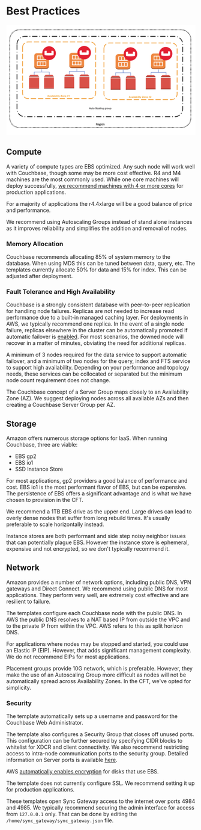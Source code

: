 # Best Practices

![](./images/architecture.png)

## Compute

A variety of compute types are EBS optimized.  Any such node will work well with Couchbase, though some may be more cost effective.  R4 and M4 machines are the most commonly used.  While one core machines will deploy successfully, [we recommend machines with 4 or more cores](https://developer.couchbase.com/documentation/server/current/install/pre-install.html) for production applications.

For a majority of applications the r4.4xlarge will be a good balance of price and performance.

We recommend using Autoscaling Groups instead of stand alone instances as it improves reliability and simplifies the addition and removal of nodes.

### Memory Allocation

Couchbase recommends allocating 85% of system memory to the database.  When using MDS this can be tuned between data, query, etc.  The templates currently allocate 50% for data and 15% for index.  This can be adjusted after deployment.

### Fault Tolerance and High Availability

Couchbase is a strongly consistent database with peer-to-peer replication for handling node failures.  Replicas are not needed to increase read performance due to a built-in managed caching layer.  For deployments in AWS, we typically recommend one replica.  In the event of a single node failure, replicas elsewhere in the cluster can be automatically promoted if automatic failover is [enabled](https://developer.couchbase.com/documentation/server/current/clustersetup/automatic-failover.html).  For most scenarios, the downed node will recover in a matter of minutes, obviating the need for additional replicas.

A minimum of 3 nodes required for the data service to support automatic failover, and a minimum of two nodes for the query, index and FTS service to support high availability.  Depending on your performance and topology needs, these services can be collocated or separated but the minimum node count requirement does not change.

The Couchbase concept of a Server Group maps closely to an Availability Zone (AZ).  We suggest deploying nodes across all available AZs and then creating a Couchbase Server Group per AZ.

## Storage

Amazon offers numerous storage options for IaaS.  When running Couchbase, three are viable:

* EBS gp2
* EBS io1
* SSD Instance Store

For most applications, gp2 providers a good balance of performance and cost.  EBS io1 is the most performant flavor of EBS, but can be expensive. The persistence of EBS offers a significant advantage and is what we have chosen to provision in the CFT.

We recommend a 1TB EBS drive as the upper end.  Large drives can lead to overly dense nodes that suffer from long rebuild times.  It's usually preferable to scale horizontally instead.

Instance stores are both performant and side step noisy neighbor issues that can potentially plague EBS.  However the instance store is ephemeral, expensive and not encrypted, so we don't typically recommend it.

## Network

Amazon provides a number of network options, including public DNS, VPN gateways and Direct Connect.  We recommend using public DNS for most applications.  They perform very well, are extremely cost effective and are resilient to failure.

The templates configure each Couchbase node with the public DNS.  In AWS the public DNS resolves to a NAT based IP from outside the VPC and to the private IP from within the VPC.  AWS refers to this as split horizon DNS.

For applications where nodes may be stopped and started, you could use an Elastic IP (EIP).  However, that adds significant management complexity.  We do not recommend EIPs for most applications.

Placement groups provide 10G network, which is preferable.  However, they make the use of an Autoscaling Group more difficult as nodes will not be automatically spread across Availability Zones.  In the CFT, we've opted for simplicity.

### Security

The template automatically sets up a username and password for the Couchbase Web Administrator.  

The template also configures a Security Group that closes off unused ports.  This configuration can be further secured by specifying CIDR blocks to whitelist for XDCR and client connectivity.  We also recommend restricting access to intra-node communication ports to the security group.  Detailed information on Server ports is available [here](https://developer.couchbase.com/documentation/server/current/install/install-ports.html).

AWS [automatically enables encryption](http://docs.aws.amazon.com/AWSEC2/latest/UserGuide/EBSEncryption.html) for disks that use EBS.

The template does not currently configure SSL.  We recommend setting it up for production applications.

These templates open Sync Gateway access to the internet over ports 4984 and 4985.  We typically recommend securing the admin interface for access from `127.0.0.1` only.  That can be done by editing the `/home/sync_gateway/sync_gateway.json` file.
